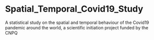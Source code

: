 # Spatial_Temporal_Covid19_Study
A statistical study on the spatial and temporal behaviour of the Covid19 pandemic around the world, a scientific initiation project funded by the CNPQ
